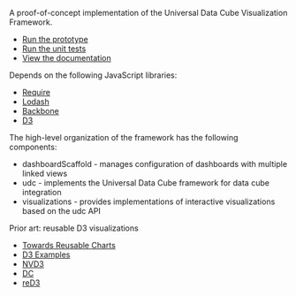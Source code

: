 A proof-of-concept implementation of the Universal Data Cube Visualization Framework.

 * [Run the prototype](http://curran.github.io/phd/prototype/)
 * [Run the unit tests](http://curran.github.io/phd/prototype/SpecRunner.html)
 * [View the documentation](http://curran.github.io/phd/prototype/docs/main.html)

Depends on the following JavaScript libraries:

 * [Require](http://requirejs.org/)
 * [Lodash](http://lodash.com/)
 * [Backbone](http://backbonejs.org/)
 * [D3](http://d3js.org/)

The high-level organization of the framework has the following components:

 * dashboardScaffold - manages configuration of dashboards with multiple linked views
 * udc - implements the Universal Data Cube framework for data cube integration
 * visualizations - provides implementations of interactive visualizations based on the udc API

Prior art: reusable D3 visualizations

 * [Towards Reusable Charts](http://bost.ocks.org/mike/chart/)
 * [D3 Examples](https://github.com/mbostock/d3/wiki/Gallery)
 * [NVD3](http://nvd3.org/)
 * [DC](http://nickqizhu.github.io/dc.js/)
 * [reD3](http://bugzu.github.io/reD3/#/)
